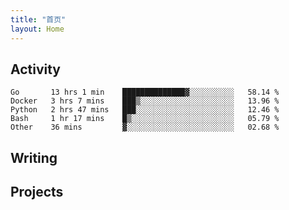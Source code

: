 ```yaml
---
title: "首页"
layout: Home
---
```


## Activity
<!--START_SECTION:waka-->
```text
Go       13 hrs 1 min    ██████████████▓░░░░░░░░░░   58.14 % 
Docker   3 hrs 7 mins    ███▒░░░░░░░░░░░░░░░░░░░░░   13.96 % 
Python   2 hrs 47 mins   ███░░░░░░░░░░░░░░░░░░░░░░   12.46 % 
Bash     1 hr 17 mins    █▒░░░░░░░░░░░░░░░░░░░░░░░   05.79 % 
Other    36 mins         ▓░░░░░░░░░░░░░░░░░░░░░░░░   02.68 % 
```
<!--END_SECTION:waka-->

## Writing
<PindedPosts />

## Projects
<Projects />
